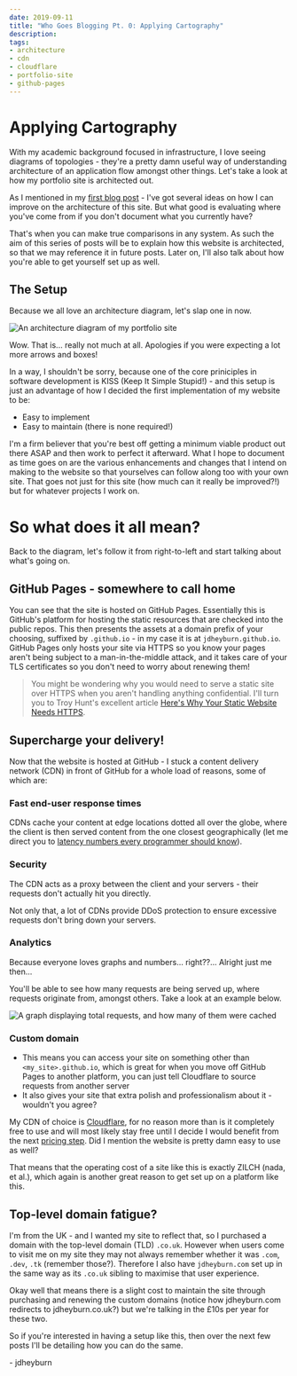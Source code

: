 ```yaml
---
date: 2019-09-11
title: "Who Goes Blogging Pt. 0: Applying Cartography"
description: 
tags:
- architecture
- cdn
- cloudflare
- portfolio-site
- github-pages
---
```


# Applying Cartography

With my academic background focused in infrastructure, I love seeing diagrams of topologies - they're a pretty damn useful way of understanding architecture of an application flow amongst other things. Let's take a look at how my portfolio site is architected out.

As I mentioned in my [first blog post](/posts/blog-bootstrap/) - I've got several ideas on how I can improve on the architecture of this site. But what good is evaluating where you've come from if you don't document what you currently have? 

That's when you can make true comparisons in any system. As such the aim of this series of posts will be to explain how this website is architected, so that we may reference it in future posts. Later on, I'll also talk about how you're able to get yourself set up as well.

## The Setup

Because we all love an architecture diagram, let's slap one in now.

![An architecture diagram of my portfolio site][blog_arch]

Wow. That is... really not much at all. Apologies if you were expecting a lot more arrows and boxes!

In a way, I shouldn't be sorry, because one of the core priniciples in software development is KISS (Keep It Simple Stupid!) - and this setup is just an advantage of how I decided the first implementation of my website to be:

- Easy to implement
- Easy to maintain (there is none required!)

I'm a firm believer that you're best off getting a minimum viable product out there ASAP and then work to perfect it afterward. What I hope to document as time goes on are the various enhancements and changes that I intend on making to the website so that yourselves can follow along too with your own site. That goes not just for this site (how much can it really be improved?!) but for whatever projects I work on.

# So what does it all mean?

Back to the diagram, let's follow it from right-to-left and start talking about what's going on. 

## GitHub Pages - somewhere to call home
You can see that the site is hosted on GitHub Pages. Essentially this is GitHub's platform for hosting the static resources that are checked into the public repos. This then presents the assets at a domain prefix of your choosing, suffixed by `.github.io` - in my case it is at `jdheyburn.github.io`. GitHub Pages only hosts your site via HTTPS so you know your pages aren't being subject to a man-in-the-middle attack, and it takes care of your TLS certificates so you don't need to worry about renewing them!

> You might be wondering why you would need to serve a static site over HTTPS when you aren't handling anything confidential. I'll turn you to Troy Hunt's excellent article [Here's Why Your Static Website Needs HTTPS](https://www.troyhunt.com/heres-why-your-static-website-needs-https/).

## Supercharge your delivery!
Now that the website is hosted at GitHub - I stuck a content delivery network (CDN) in front of GitHub for a whole load of reasons, some of which are:

### Fast end-user response times
CDNs cache your content at edge locations dotted all over the globe, where the client is then served content from the one closest geographically (let me direct you to [latency numbers every programmer should know](https://people.eecs.berkeley.edu/~rcs/research/interactive_latency.html)).

### Security
The CDN acts as a proxy between the client and your servers - their requests don't actually hit you directly.

Not only that, a lot of CDNs provide DDoS protection to ensure excessive requests don't bring down your servers.

### Analytics
Because everyone loves graphs and numbers... right??... Alright just me then...

You'll be able to see how many requests are being served up, where requests originate from, amongst others. Take a look at an example below.

![A graph displaying total requests, and how many of them were cached][analytics_example]

### Custom domain
  - This means you can access your site on something other than `<my_site>.github.io`, which is great for when you move off GitHub Pages to another platform, you can just tell Cloudflare to source requests from another server
  - It also gives your site that extra polish and professionalism about it - wouldn't you agree?

My CDN of choice is [Cloudflare](https://www.cloudflare.com/), for no reason more than is it completely free to use and will most likely stay free until I decide I would benefit from the next [pricing step](https://www.cloudflare.com/en-gb/plans/). Did I mention the website is pretty damn easy to use as well?

That means that the operating cost of a site like this is exactly ZILCH (nada, et al.), which again is another great reason to get set up on a platform like this.

## Top-level domain fatigue? 
I'm from the UK - and I wanted my site to reflect that, so I purchased a domain with the top-level domain (TLD) `.co.uk`. However when users come to visit me on my site they may not always remember whether it was `.com`, `.dev`, `.tk` (remember those?). Therefore I also have `jdheyburn.com` set up in the same way as its `.co.uk` sibling to maximise that user experience.

Okay well that means there is a slight cost to maintain the site through purchasing and renewing the custom domains (notice how jdheyburn.com redirects to jdheyburn.co.uk?) but we're talking in the £10s per year for these two.

So if you're interested in having a setup like this, then over the next few posts I'll be detailing how you can do the same. 

\- jdheyburn

[blog_arch]: /images/blog-arch.png
[analytics_example]: /images/analytics_example.png
